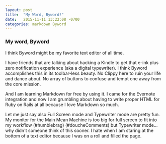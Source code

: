 ```yaml
---
layout: post
title:  "My Word, Byword!"
date:   2015-11-11 13:22:08 -0700
categories: markdown Byword
---
```

### My word, Byword
I think Byword might be my favorite text editor of all time.  

I have friends that are talking about hacking a Kindle to get that e-ink plus zero notification experience (aka a digital typewriter). I think Byword accomplishes this in its toolbar-less beauty. No Clippy here to ruin your life and dance about. No array of buttons to confuse and tempt one away from the core mission.

And I am learning Markdown for free by using it. I came for the Evernote integration and now I am grumbling about having to write proper HTML for Ruby on Rails at all because I love Markdown so much.

Let me just say also Full Screen mode and Typewriter mode are pretty fun. My monitor for the Main Mean Machine is too big for full screen to fit into my workflow (#humblebrag) (#doucheComments) but Typewriter mode... why didn't someone think of this sooner. I hate when I am staring at the bottom of a text editor because I was on a roll and filled the page. 